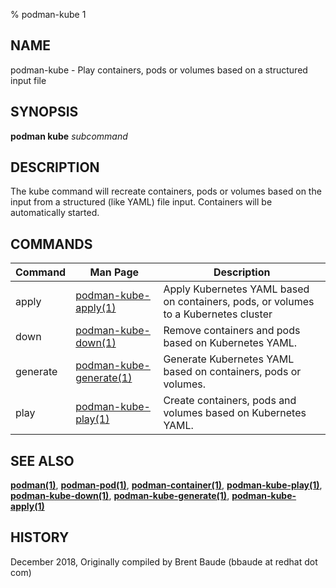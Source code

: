 % podman-kube 1

## NAME

podman\-kube - Play containers, pods or volumes based on a structured input file

## SYNOPSIS

**podman kube** _subcommand_

## DESCRIPTION

The kube command will recreate containers, pods or volumes based on the input from a structured (like YAML)
file input. Containers will be automatically started.

## COMMANDS

| Command  | Man Page                                                                | Description                                                                         |
| -------- | ----------------------------------------------------------------------- | ----------------------------------------------------------------------------------- |
| apply    | [podman-kube-apply(1)](commands/podman-kube/podman-kube-apply.md)       | Apply Kubernetes YAML based on containers, pods, or volumes to a Kubernetes cluster |
| down     | [podman-kube-down(1)](commands/podman-kube/podman-kube-down.md)         | Remove containers and pods based on Kubernetes YAML.                                |
| generate | [podman-kube-generate(1)](commands/podman-kube/podman-kube-generate.md) | Generate Kubernetes YAML based on containers, pods or volumes.                      |
| play     | [podman-kube-play(1)](commands/podman-kube/podman-kube-play.md)         | Create containers, pods and volumes based on Kubernetes YAML.                       |

## SEE ALSO

**[podman(1)](podman.md)**, **[podman-pod(1)](commands/podman-pod/podman-pod.md)**, **[podman-container(1)](commands/podman-container/podman-container.md)**, **[podman-kube-play(1)](commands/podman-kube/podman-kube-play.md)**, **[podman-kube-down(1)](commands/podman-kube/podman-kube-down.md)**, **[podman-kube-generate(1)](commands/podman-kube/podman-kube-generate.md)**, **[podman-kube-apply(1)](commands/podman-kube/podman-kube-apply.md)**

## HISTORY

December 2018, Originally compiled by Brent Baude (bbaude at redhat dot com)

